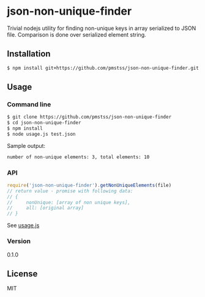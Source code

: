# json-non-unique-finder

Trivial nodejs utility for finding non-unique keys in array serialized to JSON file. Comparison is done over serialized element string.

## Installation
```sh
$ npm install git+https://github.com/pmstss/json-non-unique-finder.git
```

## Usage
### Command line

```sh
$ git clone https://github.com/pmstss/json-non-unique-finder
$ cd json-non-unique-finder
$ npm install
$ node usage.js test.json
```

Sample output:

```sh
number of non-unique elements: 3, total elements: 10
```

### API

```js
require('json-non-unique-finder').getNonUniqueElements(file)
// return value - promise with following data: 
// {
//     nonUnique: [array of non unique keys],
//     all: [original array]
// }
```

See [usage.js](usage.js)

### Version
0.1.0

License
----
MIT
